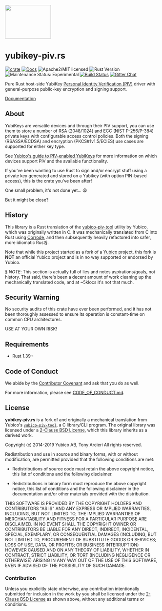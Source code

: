 <img src="https://raw.githubusercontent.com/tendermint/yubihsm-rs/develop/img/logo.png" width="150" height="110">

# yubikey-piv.rs

[![crate][crate-image]][crate-link]
[![Docs][docs-image]][docs-link]
![Apache2/MIT licensed][license-image]
![Rust Version][rustc-image]
![Maintenance Status: Experimental][maintenance-image]
[![Build Status][build-image]][build-link]
[![Gitter Chat][gitter-image]][gitter-link]

Pure Rust host-side YubiKey [Personal Identity Verification (PIV)][1] driver
with general-purpose public-key encryption and signing support.

[Documentation][docs-link]

## About

YubiKeys are versatile devices and through their PIV support, you can use them
to store a number of RSA (2048/1024) and ECC (NIST P-256/P-384) private keys
with configurable access control policies. Both the signing (RSASSA/ECDSA) and
encryption (PKCS#1v1.5/ECIES) use cases are supported for either key type.

See [Yubico's guide to PIV-enabled YubiKeys][2] for more information
on which devices support PIV and the available functionality.

If you've been wanting to use Rust to sign and/or encrypt stuff using a
private key generated and stored on a Yubikey (with option PIN-based access),
this is the crate you've been after!

One small problem, it's not done yet... 😫

But it might be close?

## History

This library is a Rust translation of the [yubico-piv-tool][3] utility by
Yubico, which was originally written in C. It was mechanically translated
from C into Rust using [Corrode][4], and then subsequently heavily
refactored into safer, more idiomatic Rust§.

Note that while this project started as a fork of a [Yubico][5] project,
this fork is **NOT** an official Yubico project and is in no way supported or
endorsed by Yubico.

§ *NOTE*: This section is actually full of lies and notes aspirations/goals,
  not history. That said, there's been a decent amount of work cleaning up the
  mechanically translated code, and at ~5klocs it's not that much.

## Security Warning

No security audits of this crate have ever been performed, and it has not been
thoroughly assessed to ensure its operation is constant-time on common CPU
architectures.

USE AT YOUR OWN RISK!

## Requirements

- Rust 1.39+

## Code of Conduct

We abide by the [Contributor Covenant][6] and ask that you do as well.

For more information, please see [CODE_OF_CONDUCT.md][7].

## License

**yubikey-piv.rs** is a fork of and originally a mechanical translation from
Yubico's [`yubico-piv-tool`][3], a C library/CLI program. The original library
was licensed under a [2-Clause BSD License][8], which this library inherits
as a derived work.

Copyright (c) 2014-2019 Yubico AB, Tony Arcieri
All rights reserved.

Redistribution and use in source and binary forms, with or without
modification, are permitted provided that the following conditions are
met:

* Redistributions of source code must retain the above copyright
  notice, this list of conditions and the following disclaimer.

* Redistributions in binary form must reproduce the above
  copyright notice, this list of conditions and the following
  disclaimer in the documentation and/or other materials provided
  with the distribution.

THIS SOFTWARE IS PROVIDED BY THE COPYRIGHT HOLDERS AND CONTRIBUTORS
"AS IS" AND ANY EXPRESS OR IMPLIED WARRANTIES, INCLUDING, BUT NOT
LIMITED TO, THE IMPLIED WARRANTIES OF MERCHANTABILITY AND FITNESS FOR
A PARTICULAR PURPOSE ARE DISCLAIMED. IN NO EVENT SHALL THE COPYRIGHT
OWNER OR CONTRIBUTORS BE LIABLE FOR ANY DIRECT, INDIRECT, INCIDENTAL,
SPECIAL, EXEMPLARY, OR CONSEQUENTIAL DAMAGES (INCLUDING, BUT NOT
LIMITED TO, PROCUREMENT OF SUBSTITUTE GOODS OR SERVICES; LOSS OF USE,
DATA, OR PROFITS; OR BUSINESS INTERRUPTION) HOWEVER CAUSED AND ON ANY
THEORY OF LIABILITY, WHETHER IN CONTRACT, STRICT LIABILITY, OR TORT
(INCLUDING NEGLIGENCE OR OTHERWISE) ARISING IN ANY WAY OUT OF THE USE
OF THIS SOFTWARE, EVEN IF ADVISED OF THE POSSIBILITY OF SUCH DAMAGE.

### Contribution

Unless you explicitly state otherwise, any contribution intentionally
submitted for inclusion in the work by you shall be licensed under the
[2-Clause BSD License][8] as shown above, without any additional terms
or conditions.

[//]: # (badges)

[crate-image]: https://img.shields.io/crates/v/yubikey-piv.svg
[crate-link]: https://crates.io/crates/yubikey-piv
[docs-image]: https://docs.rs/yubikey-piv/badge.svg
[docs-link]: https://docs.rs/yubikey-piv/
[license-image]: https://img.shields.io/badge/license-BSD-blue.svg
[rustc-image]: https://img.shields.io/badge/rustc-1.39+-blue.svg
[maintenance-image]: https://img.shields.io/badge/maintenance-experimental-blue.svg
[build-image]: https://github.com/tarcieri/yubikey-piv.rs/workflows/Rust/badge.svg
[build-link]: https://github.com/tarcieri/yubikey-piv.rs/actions
[gitter-image]: https://badges.gitter.im/yubihsm-piv-rs.svg
[gitter-link]: https://gitter.im/yubikey-piv-rs/community

[//]: # (general links)

[1]: https://piv.idmanagement.gov/
[2]: https://developers.yubico.com/PIV/Introduction/YubiKey_and_PIV.html
[3]: https://github.com/Yubico/yubico-piv-tool/
[4]: https://github.com/jameysharp/corrode
[5]: https://www.yubico.com/
[6]: https://contributor-covenant.org/
[7]: https://github.com/tarcieri/yubikey-piv.rs/blob/develop/CODE_OF_CONDUCT.md
[8]: https://opensource.org/licenses/BSD-2-Clause
